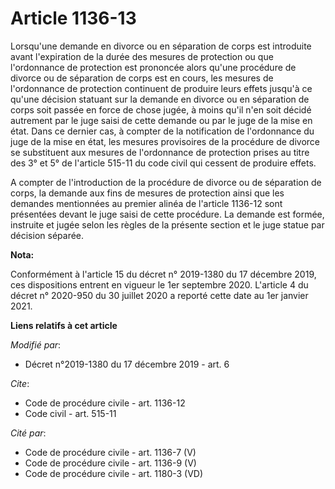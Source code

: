 # Article 1136-13

Lorsqu'une demande en divorce ou en séparation de corps est introduite avant l'expiration de la durée des mesures de
protection ou que l'ordonnance de protection est prononcée alors qu'une procédure de divorce ou de séparation de corps est en
cours, les mesures de l'ordonnance de protection continuent de produire leurs effets jusqu'à ce qu'une décision statuant sur
la demande en divorce ou en séparation de corps soit passée en force de chose jugée, à moins qu'il n'en soit décidé autrement
par le juge saisi de cette demande ou par le juge de la mise en état. Dans ce dernier cas, à compter de la notification de
l'ordonnance du juge de la mise en état, les mesures provisoires de la procédure de divorce se substituent aux mesures de
l'ordonnance de protection prises au titre des 3° et 5° de l'article 515-11 du code civil qui cessent de produire effets.

A compter de l'introduction de la procédure de divorce ou de séparation de corps, la demande aux fins de mesures de
protection ainsi que les demandes mentionnées au premier alinéa de l'article 1136-12 sont présentées devant le juge saisi de
cette procédure. La demande est formée, instruite et jugée selon les règles de la présente section et le juge statue par
décision séparée.

**Nota:**

Conformément à l'article 15 du décret n° 2019-1380 du 17 décembre 2019, ces dispositions entrent en vigueur le 1er septembre
2020. L'article 4 du décret n° 2020-950 du 30 juillet 2020 a reporté cette date au 1er janvier 2021.

**Liens relatifs à cet article**

_Modifié par_:

  - Décret n°2019-1380 du 17 décembre 2019 - art. 6

_Cite_:

  - Code de procédure civile - art. 1136-12
  - Code civil - art. 515-11

_Cité par_:

  - Code de procédure civile - art. 1136-7 (V)
  - Code de procédure civile - art. 1136-9 (V)
  - Code de procédure civile - art. 1180-3 (VD)
